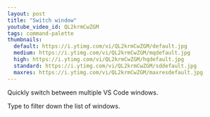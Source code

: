 ```yaml
---
layout: post
title: "Switch window"
youtube_video_id: QL2krmCwZGM
tags: command-palette
thumbnails:
  default: https://i.ytimg.com/vi/QL2krmCwZGM/default.jpg
  medium: https://i.ytimg.com/vi/QL2krmCwZGM/mqdefault.jpg
  high: https://i.ytimg.com/vi/QL2krmCwZGM/hqdefault.jpg
  standard: https://i.ytimg.com/vi/QL2krmCwZGM/sddefault.jpg
  maxres: https://i.ytimg.com/vi/QL2krmCwZGM/maxresdefault.jpg
---
```


Quickly switch between multiple VS Code windows.

Type to filter down the list of windows.
